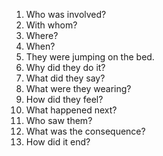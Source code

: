 1. Who was involved?
2. With whom?
3. Where?
4. When?
5. They were jumping on the bed.
6. Why did they do it?
7. What did they say?
8. What were they wearing?
9. How did they feel?
10. What happened next?
11. Who saw them?
12. What was the consequence?
13. How did it end?
